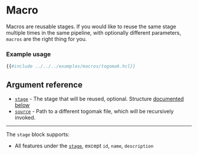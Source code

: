 # Macro

Macros are reusable stages. If you would like to reuse the same stage multiple times 
in the same pipeline, with optionally different parameters, `macros` are the right 
thing for you.

### Example usage 

```tf
{{#include ../../../examples/macros/togomak.hcl}}
```

## Argument reference 
* [`stage`](#stage) - The stage that will be reused, optional. Structure [documented below](#stage)
* [`source`](#source) - Path to a different togomak file, which will be recursively invoked.

---
<a href="stage"></a>
The `stage` block supports:
* All features under the [`stage`](../stage.md), except `id`, `name`, `description`



